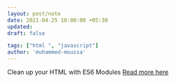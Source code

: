```yaml
---
layout: post/note
date: 2021-04-25 18:00:00 +05:30
updated:
draft: false

tags: ["html ", "javascript"]
author: 'muhammed-moussa'
---
```


Clean up your HTML with ES6 Modules
[Read more here](https://dev.to/muhammedmoussa/clean-up-your-html-with-es6-modules-4857)
